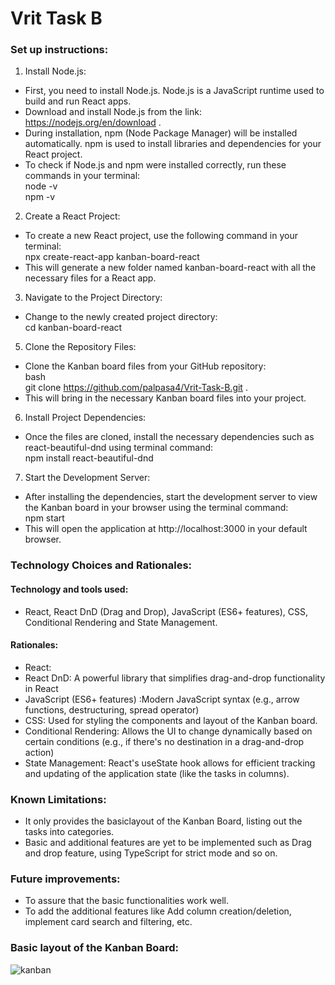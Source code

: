 # Vrit Task B

### Set up instructions:
1. Install Node.js:<br>
- First, you need to install Node.js. Node.js is a JavaScript runtime used to build and run React apps.
- Download and install Node.js from the link: https://nodejs.org/en/download .
- During installation, npm (Node Package Manager) will be installed automatically. npm is used to install libraries and dependencies for your React project.
- To check if Node.js and npm were installed correctly, run these commands in your terminal:<br>
node -v<br>
npm -v

2. Create a React Project:<br>
- To create a new React project, use the following command in your terminal:<br>
npx create-react-app kanban-board-react<br>
- This will generate a new folder named kanban-board-react with all the necessary files for a React app.

3. Navigate to the Project Directory:<br>
- Change to the newly created project directory:<br>
cd kanban-board-react

5. Clone the Repository Files:<br>
- Clone the Kanban board files from your GitHub repository:<br>
bash<br>
git clone https://github.com/palpasa4/Vrit-Task-B.git .<br>
- This will bring in the necessary Kanban board files into your project.

6. Install Project Dependencies:<br>
- Once the files are cloned, install the necessary dependencies such as react-beautiful-dnd using terminal command:<br>
npm install react-beautiful-dnd

7. Start the Development Server:<br>
- After installing the dependencies, start the development server to view the Kanban board in your browser using the terminal command:<br>
npm start<br>
- This will open the application at http://localhost:3000 in your default browser.

### Technology Choices and Rationales:
#### Technology and tools used:
- React, React DnD (Drag and Drop), JavaScript (ES6+ features), CSS, Conditional Rendering and State Management.

#### Rationales:
- React: 
- React DnD: A powerful library that simplifies drag-and-drop functionality in React
- JavaScript (ES6+ features) :Modern JavaScript syntax (e.g., arrow functions, destructuring, spread operator)
- CSS: Used for styling the components and layout of the Kanban board.
- Conditional Rendering: Allows the UI to change dynamically based on certain conditions (e.g., if there's no destination in a drag-and-drop action)
- State Management: React's useState hook allows for efficient tracking and updating of the application state (like the tasks in columns).

### Known Limitations:
- It only provides the basiclayout of the Kanban Board, listing out the tasks into categories.
- Basic and additional features are yet to be implemented such as Drag and drop feature, using TypeScript for strict mode and so on.
  
### Future improvements:
- To assure that the basic functionalities work well.
- To add the additional features like Add column creation/deletion, implement card search and filtering, etc.

### Basic layout of the Kanban Board:
![kanban](https://github.com/user-attachments/assets/2b1d4f55-6c4a-4c35-897e-b112c379d7fd)


